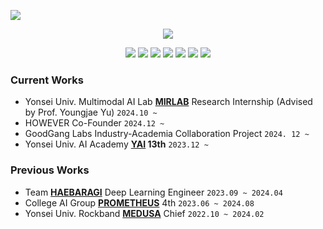 <a href="https://hits.seeyoufarm.com"><img src="https://hits.seeyoufarm.com/api/count/incr/badge.svg?url=https%3A%2F%2Fgithub.com%2FJunhyeongPark-kr%2Fhit-counter&count_bg=%23001FFF&title_bg=%23555555&icon=checkmarx.svg&icon_color=%23FFFFFF&title=Visited&edge_flat=false"/></a>
<p align="center">
  <img src="https://capsule-render.vercel.app/api?type=venom&color=auto&height=300&section=header&text=Hi!🙌%20I%20am%20Junhyeong%20Park&fontSize=40&fontColor=000000" />
</p>

  <p align="center">
    <a href="https://pytorch.org" target="_blank"><img src="https://img.shields.io/badge/PyTorch-%23EE4C2C?style=for-the-badge&logo=PyTorch&logoColor=white"/></a>
    <a href="https://www.tensorflow.org" target="_blank"><img src="https://img.shields.io/badge/TensorFlow-%23FF6F00?style=for-the-badge&logo=TensorFlow&logoColor=white"/></a>
    <a href="https://reactjs.org" target="_blank"><img src="https://img.shields.io/badge/React-%2361DAFB?style=for-the-badge&logo=React&logoColor=white"/></a>
    <a href="https://nextjs.org" target="_blank"><img src="https://img.shields.io/badge/Next.js-%23000000?style=for-the-badge&logo=nextdotjs&logoColor=white"/></a>
    <a href="https://flutter.dev" target="_blank"><img src="https://img.shields.io/badge/Flutter-%2302569B?style=for-the-badge&logo=Flutter&logoColor=white"/></a>
    <a href="https://www.djangoproject.com" target="_blank"><img src="https://img.shields.io/badge/Django-%23092E20?style=for-the-badge&logo=Django&logoColor=white"/></a>
    <a href="https://aws.amazon.com" target="_blank"><img src="https://img.shields.io/badge/AWS-%23FF9900?style=for-the-badge&logo=amazonaws&logoColor=white"/></a>
  </p>
  


### Current Works
  - Yonsei Univ. Multimodal AI Lab **[MIRLAB](https://mirlab.yonsei.ac.kr/)** Research Internship (Advised by Prof. Youngjae Yu) `2024.10 ~`
  - HOWEVER Co-Founder `2024.12 ~`
  - GoodGang Labs Industry-Academia Collaboration Project `2024. 12 ~`
  - Yonsei Univ. AI Academy **[YAI](https://github.com/yonsei-YAI) 13th** `2023.12 ~`

### Previous Works
  - Team **[HAEBARAGI](https://github.com/sunnybraille)** Deep Learning Engineer `2023.09 ~ 2024.04`
  - College AI Group **[PROMETHEUS](https://github.com/Prometheus-AI-Project)** 4th `2023.06 ~ 2024.08`
  - Yonsei Univ. Rockband **[MEDUSA](https://www.youtube.com/@yonseimedusa_official)** Chief `2022.10 ~ 2024.02`
